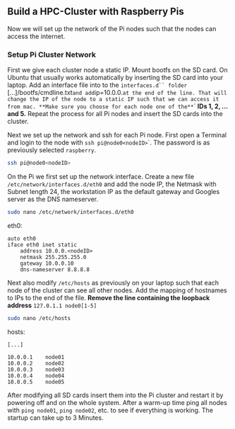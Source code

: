 ## Build a HPC-Cluster with Raspberry Pis

Now we will set up the network of the Pi nodes such that the nodes can access the internet.

### Setup Pi Cluster Network

First we give each cluster node a static IP. Mount bootfs on the SD card. On Ubuntu that usually works automatically by inserting the SD card into your laptop. Add an interface file into to the `interfaces.d`` folder `[...]/bootfs/cmdline.txt` and add `ip=10.0.0.<nodeID>` at the end of the line. That will change the IP of the node to a static IP such that we can access it from mac. **Make sure you choose for each node one of the** `<nodeID>` **IDs 1, 2, ... and 5.** Repeat the process for all Pi nodes and insert the SD cards into the cluster.

Next we set up the network and ssh for each Pi node. First open a Terminal and login to the node with `ssh pi@node0<nodeID>`\`. The password is as previously selected `raspberry`.

```bash
ssh pi@node0<nodeID>
```

On the Pi we first set up the network interface. Create a new file `/etc/network/interfaces.d/eth0` and add the node IP, the Netmask with Subnet length 24, the workstation IP as the default gateway and Googles server as the DNS nameserver.

```bash
sudo nano /etc/network/interfaces.d/eth0
```

eth0:

```
auto eth0
iface eth0 inet static
	address 10.0.0.<nodeID>
	netmask 255.255.255.0
	gateway 10.0.0.10
	dns-nameserver 8.8.8.8
```

Next also modify `/etc/hosts` as previously on your laptop such that each node of the cluster can see all other nodes. Add the mapping of hostnames to IPs to the end of the file. **Remove the line containing the loopback address** `127.0.1.1 node0[1-5]`

```bash
sudo nano /etc/hosts
```
hosts: 

```
[...]

10.0.0.1	node01
10.0.0.2	node02
10.0.0.3	node03
10.0.0.4	node04
10.0.0.5	node05
```

After modifying all SD cards insert them into the Pi cluster and restart it by powering off and on the whole system. After a warm-up time ping all nodes with `ping node01`, `ping node02`, etc. to see if everything is working. The startup can take up to 3 Minutes.
